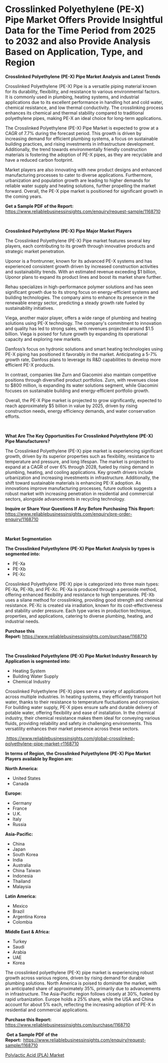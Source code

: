 <p><h1>Crosslinked Polyethylene (PE-X) Pipe Market Offers Provide Insightful Data for the Time Period from 2025 to 2032 and also Provide Analysis Based on Application, Type, and Region</h1></p><p><strong>Crosslinked Polyethylene (PE-X) Pipe Market Analysis and Latest Trends</strong></p>
<p><p>Crosslinked Polyethylene (PE-X) Pipe is a versatile piping material known for its durability, flexibility, and resistance to various environmental factors. It is commonly used in plumbing, heating systems, and industrial applications due to its excellent performance in handling hot and cold water, chemical resistance, and low thermal conductivity. The crosslinking process enhances its chemical and thermal stability compared to traditional polyethylene pipes, making PE-X an ideal choice for long-term applications.</p><p>The Crosslinked Polyethylene (PE-X) Pipe Market is expected to grow at a CAGR of 7.7% during the forecast period. This growth is driven by increasing demand for efficient plumbing systems, a focus on sustainable building practices, and rising investments in infrastructure development. Additionally, the trend towards environmentally friendly construction materials is fostering the adoption of PE-X pipes, as they are recyclable and have a reduced carbon footprint.</p><p>Market players are also innovating with new product designs and enhanced manufacturing processes to cater to diverse applications. Furthermore, urbanization and population growth are leading to higher demands for reliable water supply and heating solutions, further propelling the market forward. Overall, the PE-X pipe market is positioned for significant growth in the coming years.</p></p>
<p><strong>Get a Sample PDF of the Report:&nbsp;</strong> <a href="https://www.reliablebusinessinsights.com/enquiry/request-sample/1168710?utm_campaign=2099&utm_medium=2&utm_source=Github&utm_content=ia&utm_term=05022025&utm_id=crosslinked-polyethylene-pe-x-pipe">https://www.reliablebusinessinsights.com/enquiry/request-sample/1168710</a></p>
<p>&nbsp;</p>
<p><strong>Crosslinked Polyethylene (PE-X) Pipe Major Market Players</strong></p>
<p><p>The Crosslinked Polyethylene (PE-X) Pipe market features several key players, each contributing to its growth through innovative products and strategic market penetration. </p><p>Uponor is a frontrunner, known for its advanced PE-X systems and has experienced consistent growth driven by increased construction activities and sustainability trends. With an estimated revenue exceeding $1 billion, Uponor plans to expand its product lines and boost its market share further.</p><p>Rehau specializes in high-performance polymer solutions and has seen significant growth due to its strong focus on energy-efficient systems and building technologies. The company aims to enhance its presence in the renewable energy sector, predicting a steady growth rate fueled by sustainability initiatives.</p><p>Viega, another major player, offers a wide range of plumbing and heating solutions using PE-X technology. The company's commitment to innovation and quality has led to strong sales, with revenues projected around $1.5 billion. Viega is poised for future growth by expanding its operational capacity and exploring new markets.</p><p>Danfoss’s focus on hydronic solutions and smart heating technologies using PE-X piping has positioned it favorably in the market. Anticipating a 5-7% growth rate, Danfoss plans to leverage its R&D capabilities to develop more efficient PE-X products.</p><p>In contrast, companies like Zurn and Giacomini also maintain competitive positions through diversified product portfolios. Zurn, with revenues close to $800 million, is expanding its water solutions segment, while Giacomini focuses on sustainable building and energy-efficient portfolio growth.</p><p>Overall, the PE-X Pipe market is projected to grow significantly, expected to reach approximately $5 billion in value by 2025, driven by rising construction needs, energy efficiency demands, and water conservation efforts.</p></p>
<p>&nbsp;</p>
<p><strong>What Are The Key Opportunities For Crosslinked Polyethylene (PE-X) Pipe Manufacturers?</strong></p>
<p><p>The Crosslinked Polyethylene (PE-X) pipe market is experiencing significant growth, driven by its superior properties such as flexibility, resistance to temperature and pressure, and long lifespan. The market is projected to expand at a CAGR of over 6% through 2028, fueled by rising demand in plumbing, heating, and cooling applications. Key growth drivers include urbanization and increasing investments in infrastructure. Additionally, the shift toward sustainable materials is enhancing PE-X adoption. As innovations improve manufacturing processes, future outlook suggests a robust market with increasing penetration in residential and commercial sectors, alongside advancements in recycling technology.</p></p>
<p><strong>Inquire or Share Your Questions If Any Before Purchasing This Report:</strong> <a href="https://www.reliablebusinessinsights.com/enquiry/pre-order-enquiry/1168710?utm_campaign=2099&utm_medium=2&utm_source=Github&utm_content=ia&utm_term=05022025&utm_id=crosslinked-polyethylene-pe-x-pipe">https://www.reliablebusinessinsights.com/enquiry/pre-order-enquiry/1168710</a></p>
<p>&nbsp;</p>
<p><strong>Market Segmentation</strong></p>
<p><strong>The Crosslinked Polyethylene (PE-X) Pipe Market Analysis by types is segmented into:</strong></p>
<p><ul><li>PE-Xa</li><li>PE-Xb</li><li>PE-Xc</li></ul></p>
<p><p>Crosslinked Polyethylene (PE-X) pipe is categorized into three main types: PE-Xa, PE-Xb, and PE-Xc. PE-Xa is produced through a peroxide method, offering enhanced flexibility and resistance to high temperatures. PE-Xb uses a silane method for crosslinking, providing good strength and chemical resistance. PE-Xc is created via irradiation, known for its cost-effectiveness and stability under pressure. Each type varies in production technique, properties, and applications, catering to diverse plumbing, heating, and industrial needs.</p></p>
<p><strong>Purchase this Report:&nbsp;</strong><a href="https://www.reliablebusinessinsights.com/purchase/1168710?utm_campaign=2099&utm_medium=2&utm_source=Github&utm_content=ia&utm_term=05022025&utm_id=crosslinked-polyethylene-pe-x-pipe">https://www.reliablebusinessinsights.com/purchase/1168710</a></p>
<p>&nbsp;</p>
<p><strong>The Crosslinked Polyethylene (PE-X) Pipe Market Industry Research by Application is segmented into:</strong></p>
<p><ul><li>Heating System</li><li>Building Water Supply</li><li>Chemical Industry</li></ul></p>
<p><p>Crosslinked Polyethylene (PE-X) pipes serve a variety of applications across multiple industries. In heating systems, they efficiently transport hot water, thanks to their resistance to temperature fluctuations and corrosion. For building water supply, PE-X pipes ensure safe and durable delivery of potable water, offering flexibility and ease of installation. In the chemical industry, their chemical resistance makes them ideal for conveying various fluids, providing reliability and safety in challenging environments. This versatility enhances their market presence across these sectors.</p></p>
<p><a href="https://www.reliablebusinessinsights.com/global-crosslinked-polyethylene-pipe-market-r1168710?utm_campaign=2099&utm_medium=2&utm_source=Github&utm_content=ia&utm_term=05022025&utm_id=crosslinked-polyethylene-pe-x-pipe">&nbsp;https://www.reliablebusinessinsights.com/global-crosslinked-polyethylene-pipe-market-r1168710</a></p>
<p><strong>In terms of Region, the Crosslinked Polyethylene (PE-X) Pipe Market Players available by Region are:</strong></p>
<p>
    <p> <strong> North America: </strong>
        <ul>
            <li>United States</li>
            <li>Canada</li>
        </ul>
        </p> 
    <p> <strong> Europe: </strong>
        <ul>
            <li>Germany</li>
            <li>France</li>
            <li>U.K.</li>
            <li>Italy</li>
            <li>Russia</li>
        </ul>
        </p> 
    <p> <strong> Asia-Pacific: </strong>
        <ul>
            <li>China</li>
            <li>Japan</li>
            <li>South Korea</li>
            <li>India</li>
            <li>Australia</li>
            <li>China Taiwan</li>
            <li>Indonesia</li>
            <li>Thailand</li>
            <li>Malaysia</li>
        </ul>
        </p> 
    <p> <strong> Latin America: </strong>
        <ul>
            <li>Mexico</li>
            <li>Brazil</li>
            <li>Argentina Korea</li>
            <li>Colombia</li>
        </ul>
        </p> 
    <p> <strong> Middle East & Africa: </strong>
        <ul>
            <li>Turkey</li>
            <li>Saudi</li>
            <li>Arabia</li>
            <li>UAE</li>
            <li>Korea</li>
        </ul>
    </p>
    </p>
<p><p>The crosslinked polyethylene (PE-X) pipe market is experiencing robust growth across various regions, driven by rising demand for durable plumbing solutions. North America is poised to dominate the market, with an anticipated share of approximately 35%, primarily due to advancements in infrastructure. The Asia-Pacific region follows closely at 30%, fueled by rapid urbanization. Europe holds a 25% share, while the USA and China account for about 5% each, reflecting the increasing adoption of PE-X in residential and commercial applications.</p></p>
<p><strong>Purchase this Report: </strong><a href="https://www.reliablebusinessinsights.com/purchase/1168710?utm_campaign=2099&utm_medium=2&utm_source=Github&utm_content=ia&utm_term=05022025&utm_id=crosslinked-polyethylene-pe-x-pipe">https://www.reliablebusinessinsights.com/purchase/1168710</a></p>
<p>&nbsp;<strong>Get a Sample PDF of the Report:&nbsp;&nbsp;</strong><a href="https://www.reliablebusinessinsights.com/enquiry/request-sample/1168710?utm_campaign=2099&utm_medium=2&utm_source=Github&utm_content=ia&utm_term=05022025&utm_id=crosslinked-polyethylene-pe-x-pipe">https://www.reliablebusinessinsights.com/enquiry/request-sample/1168710</a></p>
<p><strong></strong></p>
<p><p><a href="https://github.com/NargisHussain432/Market-Research-Report-List-1/blob/main/polylactic-acid-pla-market.md?utm_campaign=2099&utm_medium=2&utm_source=Github&utm_content=ia&utm_term=05022025&utm_id=crosslinked-polyethylene-pe-x-pipe">Polylactic Acid (PLA) Market</a></p></p>